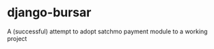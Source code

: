 django-bursar
=============

A (successful) attempt to adopt satchmo payment module to a working project
